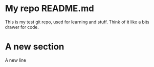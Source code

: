 # My repo README.md

This is my test git repo, used for learning and stuff.
Think of it like a bits drawer for code.

# A new section

A new line